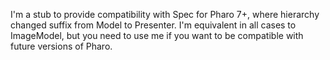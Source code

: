 I'm a stub to provide compatibility with Spec for Pharo 7+, where hierarchy changed suffix from Model to Presenter. 
I'm equivalent in all cases to ImageModel, but you need to use me if you want to be compatible with future versions of Pharo.